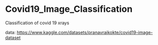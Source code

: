 # Covid19_Image_Classification
Classification of covid 19 xrays

data: 
https://www.kaggle.com/datasets/pranavraikokte/covid19-image-dataset
